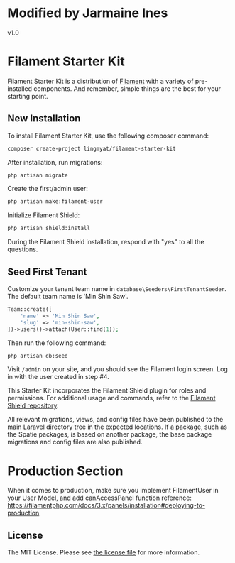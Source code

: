 # Modified by Jarmaine Ines

v1.0

# Filament Starter Kit

Filament Starter Kit is a distribution of [Filament](https://filamentphp.com/) with a variety of pre-installed components. And remember, simple things are the best for your starting point.

## New Installation

To install Filament Starter Kit, use the following composer command:

```bash
composer create-project lingmyat/filament-starter-kit
```

After installation, run migrations:

```bash
php artisan migrate
```

Create the first/admin user:

```bash
php artisan make:filament-user
```

Initialize Filament Shield:

```bash
php artisan shield:install
```

During the Filament Shield installation, respond with "yes" to all the questions.

## Seed First Tenant

Customize your tenant team name in `database\Seeders\FirstTenantSeeder`. The default team name is 'Min Shin Saw'.

```php
Team::create([
    'name' => 'Min Shin Saw',
    'slug' => 'min-shin-saw',
])->users()->attach(User::find(1));
```

Then run the following command:

```bash
php artisan db:seed
```

Visit `/admin` on your site, and you should see the Filament login screen. Log in with the user created in step #4.

This Starter Kit incorporates the Filament Shield plugin for roles and permissions. For additional usage and commands, refer to the [Filament Shield repository](https://github.com/bezhanSalleh/filament-shield).

All relevant migrations, views, and config files have been published to the main Laravel directory tree in the expected locations. If a package, such as the Spatie packages, is based on another package, the base package migrations and config files are also published.

# Production Section

When it comes to production, make sure you implement FilamentUser in your User Model, and add canAccessPanel function
reference: https://filamentphp.com/docs/3.x/panels/installation#deploying-to-production

## License

The MIT License. Please see [the license file](LICENSE.md) for more information.
